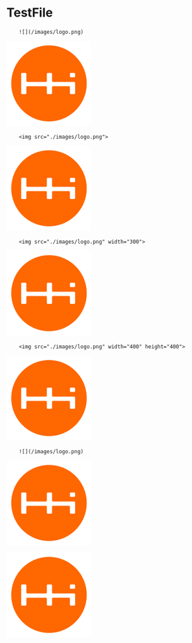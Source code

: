 # TestFile

```text
    ![](/images/logo.png)
```

![](.gitbook/assets/logo.png)

```text
    <img src="./images/logo.png">
```

![](.gitbook/assets/logo.png)

```text
    <img src="./images/logo.png" width="300">
```

![](.gitbook/assets/logo.png)

```text
    <img src="./images/logo.png" width="400" height="400">
```

![](.gitbook/assets/logo.png)

```text
    ![](/images/logo.png)
```

![](.gitbook/assets/logo%20%282%29.png)

![](.gitbook/assets/logo%20%282%29.png)

